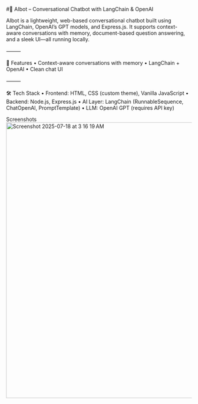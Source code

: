 #🤖 AIbot – Conversational Chatbot with LangChain & OpenAI

AIbot is a lightweight, web-based conversational chatbot built using LangChain, OpenAI’s GPT models, and Express.js. It supports context-aware conversations with memory, document-based question answering, and a sleek UI—all running locally.

⸻

🚀 Features
	•	Context-aware conversations with memory
	•	LangChain + OpenAI
	•	Clean chat UI

⸻

 🛠️ Tech Stack
	•	Frontend: HTML, CSS (custom theme), Vanilla JavaScript
	•	Backend: Node.js, Express.js
	•	AI Layer: LangChain (RunnableSequence, ChatOpenAI, PromptTemplate)
	•	LLM: OpenAI GPT (requires API key)


Screenshots 
<img width="666" height="748" alt="Screenshot 2025-07-18 at 3 16 19 AM" src="https://github.com/user-attachments/assets/c775e9b9-b5e1-4c55-bc70-6cb17d5e98be" />
